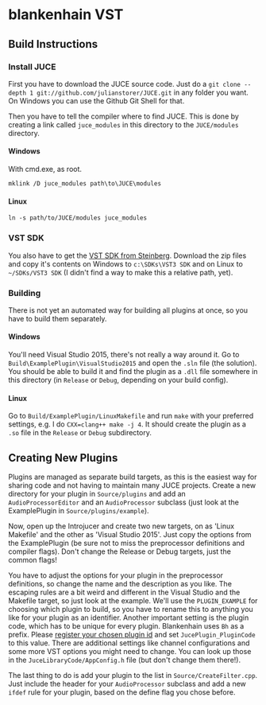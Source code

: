blankenhain VST
===============

Build Instructions
------------------

### Install JUCE

First you have to download the JUCE source code.
Just do a `git clone --depth 1 git://github.com/julianstorer/JUCE.git` in any folder you want.
On Windows you can use the Github Git Shell for that.

Then you have to tell the compiler where to find JUCE.
This is done by creating a link called `juce_modules` in this directory to the `JUCE/modules` directory.

#### Windows

With cmd.exe, as root.

	mklink /D juce_modules path\to\JUCE\modules

#### Linux

	ln -s path/to/JUCE/modules juce_modules

### VST SDK

You also have to get the [VST SDK from Steinberg](https://www.steinberg.net/en/company/developer.html).
Download the zip files and copy it's contents on Windows to `c:\SDKs\VST3 SDK` and on Linux to `~/SDKs/VST3 SDK` (I didn't find a way to make this a relative path, yet).

### Building

There is not yet an automated way for building all plugins at once, so you have to build them separately.

#### Windows

You'll need Visual Studio 2015, there's not really a way around it.
Go to `Build\ExamplePlugin\VisualStudio2015` and open the `.sln` file (the solution).
You should be able to build it and find the plugin as a `.dll` file somewhere in this directory (in `Release` or `Debug`, depending on your build config).

#### Linux

Go to `Build/ExamplePlugin/LinuxMakefile` and run `make` with your preferred settings, e.g. I do `CXX=clang++ make -j 4`.
It should create the plugin as a `.so` file in the `Release` or `Debug` subdirectory.

Creating New Plugins
--------------------

Plugins are managed as separate build targets, as this is the easiest way for sharing code and not having to maintain many JUCE projects.
Create a new directory for your plugin in `Source/plugins` and add an `AudioProcessorEditor` and an `AudioProcessor` subclass (just look at the ExamplePlugin in `Source/plugins/example`).

Now, open up the Introjucer and create two new targets, on as 'Linux Makefile' and the other as 'Visual Studio 2015'.
Just copy the options from the ExamplePlugin (be sure not to miss the preprocessor definitions and compiler flags).
Don't change the Release or Debug targets, just the common flags!

You have to adjust the options for your plugin in the preprocessor definitions, so change the name and the description as you like.
The escaping rules are a bit weird and different in the Visual Studio and the Makefile target, so just look at the example.
We'll use the `PLUGIN_EXAMPLE` for choosing which plugin to build, so you have to rename this to anything you like for your plugin as an identifier.
Another important setting is the plugin code, which has to be unique for every plugin.
Blankenhain uses `Bh` as a prefix.
Please [register your chosen plugin id](http://service.steinberg.de/databases/plugin.nsf/plugIn?openForm) and set `JucePlugin_PluginCode` to this value.
There are additional settings like channel configurations and some more VST options you might need to change.
You can look up those in the `JuceLibraryCode/AppConfig.h` file (but don't change them there!).

The last thing to do is add your plugin to the list in `Source/CreateFilter.cpp`.
Just include the header for your `AudioProcessor` subclass and add a new `ifdef` rule for your plugin, based on the define flag you chose before.

